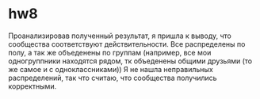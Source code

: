 # hw8


Проанализировав полученный результат, я пришла к выводу, что сообщества соответствуют действительности. Все распределены по полу, а так же объеденены по группам (например, все мои одногруппники находятся рядом, тк объеденены общими друзьями (то же самое и с одноклассниками)) Я не нашла неправильных распределений, так что считаю, что сообщества получились корректными. 

 
